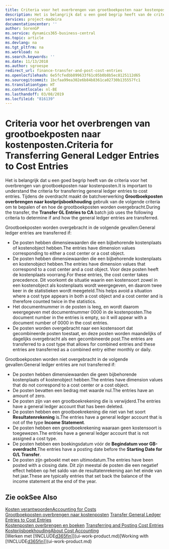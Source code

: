 ```yaml
---
title: Criteria voor het overbrengen van grootboekposten naar kostenposten | Microsoft Docs
description: Het is belangrijk dat u een goed begrip heeft van de criteria voor het overbrengen van grootboekposten naar kostenposten. Tijdens de overdracht maakt de batchverwerking **Grootboekposten overbrengen naar kostprijsboekhouding** gebruik van de volgende criteria om te bepalen of en hoe de grootboekposten worden overgebracht.
services: project-madeira
documentationcenter: ''
author: SorenGP
ms.service: dynamics365-business-central
ms.topic: article
ms.devlang: na
ms.tgt_pltfrm: na
ms.workload: na
ms.search.keywords: ''
ms.date: 11/13/2018
ms.author: sgroespe
redirect_url: finance-transfer-and-post-cost-entries
ms.openlocfilehash: 6e5fcfedbb899633f61c05b0b8b5ec8125112d65
ms.sourcegitcommit: 1bcfaa99ea302e6b84b8361ca02730b135557fc1
ms.translationtype: HT
ms.contentlocale: nl-BE
ms.lasthandoff: 03/08/2019
ms.locfileid: "816139"
---
```

# <a name="criteria-for-transferring-general-ledger-entries-to-cost-entries"></a><span data-ttu-id="4ab78-104">Criteria voor het overbrengen van grootboekposten naar kostenposten.</span><span class="sxs-lookup"><span data-stu-id="4ab78-104">Criteria for Transferring General Ledger Entries to Cost Entries</span></span>
<span data-ttu-id="4ab78-105">Het is belangrijk dat u een goed begrip heeft van de criteria voor het overbrengen van grootboekposten naar kostenposten.</span><span class="sxs-lookup"><span data-stu-id="4ab78-105">It is important to understand the criteria for transferring general ledger entries to cost entries.</span></span> <span data-ttu-id="4ab78-106">Tijdens de overdracht maakt de batchverwerking **Grootboekposten overbrengen naar kostprijsboekhouding** gebruik van de volgende criteria om te bepalen of en hoe de grootboekposten worden overgebracht.</span><span class="sxs-lookup"><span data-stu-id="4ab78-106">During the transfer, the **Transfer GL Entries to CA** batch job uses the following criteria to determine if and how the general ledger entries are transferred.</span></span>  

<span data-ttu-id="4ab78-107">Grootboekposten worden overgebracht in de volgende gevallen:</span><span class="sxs-lookup"><span data-stu-id="4ab78-107">General ledger entries are transferred if:</span></span>  

-   <span data-ttu-id="4ab78-108">De posten hebben dimensiewaarden die een bijbehorende kostenplaats of kostenobject hebben.</span><span class="sxs-lookup"><span data-stu-id="4ab78-108">The entries have dimension values corresponding to either a cost center or a cost object.</span></span>  
-   <span data-ttu-id="4ab78-109">De posten hebben dimensiewaarden die een bijbehorende kostenplaats en kostenobject hebben.</span><span class="sxs-lookup"><span data-stu-id="4ab78-109">The entries have dimension values that correspond to a cost center and a cost object.</span></span> <span data-ttu-id="4ab78-110">Voor deze posten heeft de kostenplaats voorrang.</span><span class="sxs-lookup"><span data-stu-id="4ab78-110">For these entries, the cost center takes precedence.</span></span> <span data-ttu-id="4ab78-111">Dit voorkomt de situatie waarin een kostensoort zowel in een kostenobject als kostenplaats wordt weergegeven, en daarom twee keer in de statistieken wordt meegeteld.</span><span class="sxs-lookup"><span data-stu-id="4ab78-111">This helps avoid a situation where a cost type appears in both a cost object and a cost center and is therefore counted twice in the statistics.</span></span>  
-   <span data-ttu-id="4ab78-112">Het documentnummer in de posten is leeg, en wordt daarom weergegeven met documentnummer 0000 in de kostenposten.</span><span class="sxs-lookup"><span data-stu-id="4ab78-112">The document number in the entries is empty, so it will appear with a document number of 0000 in the cost entries.</span></span>  
-   <span data-ttu-id="4ab78-113">De posten worden overgebracht naar een kostensoort dat gecombineerde posten toestaat, en deze posten worden maandelijks of dagelijks overgebracht als een gecombineerde post.</span><span class="sxs-lookup"><span data-stu-id="4ab78-113">The entries are transferred to a cost type that allows for combined entries and these entries are transferred as a combined entry either monthly or daily.</span></span>  

<span data-ttu-id="4ab78-114">Grootboekposten worden niet overgebracht in de volgende gevallen:</span><span class="sxs-lookup"><span data-stu-id="4ab78-114">General ledger entries are not transferred if:</span></span>  

-   <span data-ttu-id="4ab78-115">De posten hebben dimensiewaarden die geen bijbehorende kostenplaats of kostenobject hebben.</span><span class="sxs-lookup"><span data-stu-id="4ab78-115">The entries have dimension values that do not correspond to a cost center or a cost object.</span></span>  
-   <span data-ttu-id="4ab78-116">De posten bevatten een bedrag met waarde nul.</span><span class="sxs-lookup"><span data-stu-id="4ab78-116">The entries have an amount of zero.</span></span>  
-   <span data-ttu-id="4ab78-117">De posten zijn van een grootboekrekening die is verwijderd.</span><span class="sxs-lookup"><span data-stu-id="4ab78-117">The entries have a general ledger account that has been deleted.</span></span>  
-   <span data-ttu-id="4ab78-118">De posten hebben een grootboekrekening die niet van het soort **Resultatenrekening** is.</span><span class="sxs-lookup"><span data-stu-id="4ab78-118">The entries have a general ledger account that is not of the type **Income Statement**.</span></span>  
-   <span data-ttu-id="4ab78-119">De posten hebben een grootboekrekening waaraan geen kostensoort is toegewezen.</span><span class="sxs-lookup"><span data-stu-id="4ab78-119">The entries have a general ledger account that is not assigned a cost type.</span></span>  
-   <span data-ttu-id="4ab78-120">De posten hebben een boekingsdatum vóór de **Begindatum voor GB-overdracht**.</span><span class="sxs-lookup"><span data-stu-id="4ab78-120">The entries have a posting date before the **Starting Date for G/L Transfer**.</span></span>  
-   <span data-ttu-id="4ab78-121">De posten zijn geboekt met een ultimodatum.</span><span class="sxs-lookup"><span data-stu-id="4ab78-121">The entries have been posted with a closing date.</span></span> <span data-ttu-id="4ab78-122">Dit zijn meestal de posten die een negatief effect hebben op het saldo van de resultatenrekening aan het einde van het jaar.</span><span class="sxs-lookup"><span data-stu-id="4ab78-122">These are typically entries that set back the balance of the income statement at the end of the year.</span></span>  

## <a name="see-also"></a><span data-ttu-id="4ab78-123">Zie ook</span><span class="sxs-lookup"><span data-stu-id="4ab78-123">See Also</span></span>  
[<span data-ttu-id="4ab78-124">Kosten verantwoorden</span><span class="sxs-lookup"><span data-stu-id="4ab78-124">Accounting for Costs</span></span>](finance-manage-cost-accounting.md)  
 <span data-ttu-id="4ab78-125">[Grootboekposten overbrengen naar kostenposten](finance-how-to-transfer-general-ledger-entries-to-cost-entries.md) </span><span class="sxs-lookup"><span data-stu-id="4ab78-125">[Transfer General Ledger Entries to Cost Entries](finance-how-to-transfer-general-ledger-entries-to-cost-entries.md) </span></span>  
 <span data-ttu-id="4ab78-126">[Kostenposten overbrengen en boeken](finance-transfer-and-post-cost-entries.md) </span><span class="sxs-lookup"><span data-stu-id="4ab78-126">[Transferring and Posting Cost Entries](finance-transfer-and-post-cost-entries.md) </span></span>  
 [<span data-ttu-id="4ab78-127">Kostprijsboekhouding</span><span class="sxs-lookup"><span data-stu-id="4ab78-127">About Cost Accounting</span></span>](finance-about-cost-accounting.md)  
 <span data-ttu-id="4ab78-128">[Werken met [!INCLUDE[d365fin](includes/d365fin_md.md)]](ui-work-product.md)</span><span class="sxs-lookup"><span data-stu-id="4ab78-128">[Working with [!INCLUDE[d365fin](includes/d365fin_md.md)]](ui-work-product.md)</span></span>
